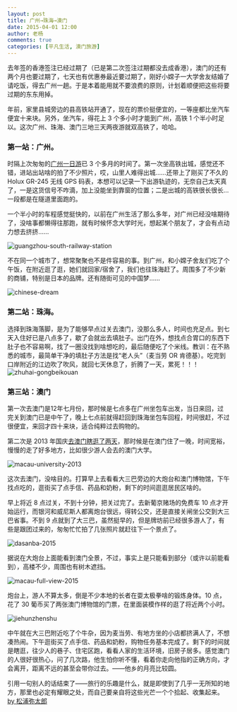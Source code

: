```yaml
---
layout: post
title: 广州→珠海→澳门
date: 2015-04-01 12:00
author: 老杨
comments: true
categories: [平凡生活, 澳门旅游]
---
```

去年签的香港签注已经过期了（已是第二次签注过期都没去成香港），澳门的还有两个月也要过期了，七天也有优惠券最近要过期了，刚好小嫦子一大学舍友结婚了请吃饭，得去广州一趟。于是本着能用就不要浪费的原则，计划着顺便把这些将要过期的东东用掉。
<!--more-->
年前，家里县城旁边的县高铁站开通了，现在的票价挺便宜的，一等座都比坐汽车便宜十来块。另外，坐汽车，得花上 3 个多小时才能到广州，高铁 1 个半小时足以。这次广州、珠海、澳门三地三天两夜游就双高铁了，哈哈。

<h3>第一站：广州。</h3>
时隔上次匆匆的<a href="http://cyhour.com/142" target="_blank">广州一日游</a>已 3 个多月的时间了。第一次坐高铁出城，感觉还不错，进站出站啥的拍了不少照片，哎，山里人难得出城……还带上了刚买了不久的 Holux GR-245 无线 GPS 码表，本想可以记录一下出游轨迹的，无奈自己太天真了，一是这货信号不咋滴，加上没能坐到靠窗的位置；二是出城的高铁很长很长…一段都是在隧道里面跑的。

一个半小时的车程感觉挺快的，以前在广州生活了那么多年，对广州已经没啥期待了，没啥事都懒得往那跑，就有时候怀念大学时光，想起某个朋友了，才会有点动力想去挤挤……

<img src="//cyhour.com/wp-content/uploads/2015/04/guangzhou-south-railway-station.jpg" alt=" guangzhou-south-railway-station " />

不在同一个城市了，想常聚聚也不是件容易的事。到广州，和小嫦子舍友们吃了个午饭，在附近逛了逛，她们就回家/宿舍了，我们也往珠海赶了。周围多了不少新的商铺，特别是日本的品牌。还有随街可见的中国梦……

<img src="//cyhour.com/wp-content/uploads/2015/04/chinese-dream.jpg" alt=" chinese-dream " />

<h3>第二站：珠海。</h3>
选择到珠海落脚，是为了能够早点过关去澳门，没那么多人，时间也充足点。到七天入住好已是八点多了，歇了会就出去填肚子。出门在外，想找点合胃口的东西下肚子也不容易啊，找了一圈没找到啥想吃的，最后随便吃了个米线。教训：在不熟悉的城市，最简单干净的填肚子方法是找“老人头”（麦当劳 OR 肯德基）。吃完到口岸附近的江边吹了吹风，就回七天休息了，折腾了一天，累死！！！

<img src="//cyhour.com/wp-content/uploads/2015/04/zhuhai-gongbeikouan.jpg" alt=" zhuhai-gongbeikouan " />

<h3>第三站：澳门</h3>
第一次去澳门是12年七月份，那时候是七点多在广州坐包车出发，当日来回，过完关到澳门已是中午了，晚上七点前就得赶回到珠海坐包车回程，时间很赶，不过很便宜，来回才四十来块，适合纯粹过去购物的。

第二次是 2013 年国庆<a href="http://cyhour.com/71" target="_blank">去澳门瞎逛了两天</a>，那时候是在澳门住了一晚，时间宽裕，慢慢的走了好多地方，比如很少游人会去的澳门大学。

<img src="//cyhour.com/wp-content/uploads/2015/04/macau-university-2013.jpg" alt=" macau-university-2013 " />

这次去澳门，没啥目的。打算早上去看看大三巴旁边的大炮台和澳门博物馆，下午找点吃的，逛街买了点手信、药品和奶粉，剩下的时间逛逛居民区啥的。

早上将近 8 点过关，不到十分钟，把关过完了。去新葡京赌场的免费车 10 点才开始运行，而银河和威尼斯人都离炮台很远，得转公交，还是直接关闸坐公交到大三巴省事。不到 9 点就到了大三巴，虽然挺早的，但是牌坊前已经很多游人了，有些是跟团过来的，匆匆忙忙拍了几张照片就赶往下一个景点了。

<img src="//cyhour.com/wp-content/uploads/2015/04/dasanba-2015.jpg" alt=" dasanba-2015 " />

据说在大炮台上面能看到澳门全景，不过，事实上是只能看到部分（或许以前能看到），高楼不少，周围也有树木遮挡。

<img src="//cyhour.com/wp-content/uploads/2015/04/macau-full-view-2015.jpg" alt=" macau-full-view-2015 " />

炮台上，游人不算太多，倒是不少本地的长者在耍太极拳啥的锻炼身体。10 点，花了 30 葡币买了两张澳门博物馆的门票，在里面装模作样的逛了将近两个小时。

<img src="//cyhour.com/wp-content/uploads/2015/04/jiehunzhenshu.jpg" alt=" jiehunzhenshu " />

中午就在大三巴附近吃了个牛杂，因为麦当劳、有地方坐的小店都挤满人了，不想凑热闹。下午逛街买了点手信、药品和奶粉，购物任务基本完成了。剩下的时间就是瞎逛，往少人的巷子、住宅区跑，看看人家的生活环境，旧房子居多。感觉澳门的人很好很热心，问了几次路，他生怕你听不懂，看着你走向他指的正确方向，才会离开，距离不远的甚至会带你过去。——他乡的月亮比较圆。

引用一句别人的话结束了——旅行的乐趣是什么，就是即使到了几乎一无所知的地方，那里也必定有耀眼之处，而自己要亲自将这些光芒一个个拾起、收集起来。<a href="http://wufazhuce.com/one/vol.904" target="_blank">by 松浦弥太郎</a>
